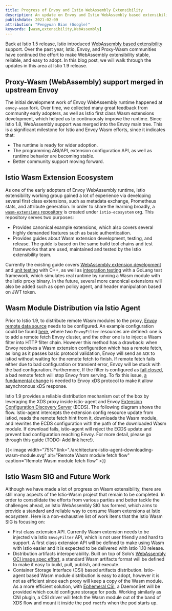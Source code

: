 ```yaml
---
title: Progress of Envoy and Istio WebAssembly Extensibility
description: An update on Envoy and Istio WebAssembly based extensibility effort.
publishdate: 2021-02-09
attribution: "Pengyuan Bian (Google)"
keywords: [wasm,extensibility,WebAssembly]
---
```


Back at Istio 1.5 release, Istio introduced [WebAssembly based extensibility](https://istio.io/latest/blog/2020/wasm-announce/) support.
Over the past year, Istio, Envoy, and Proxy-Wasm communities have continued the effort to make WebAssembly extensibility stable, reliable, and easy to adopt.
In this blog post, we will walk through the updates in this area at Istio 1.9 release.

## Proxy-Wasm (WebAssembly) support merged in upstream Envoy

The initial development work of Envoy WebAssembly runtime happened at `envoy-wasm` fork.
Over time, we collected many great feedback from community early adopters, as well as Istio first class Wasm extensions development, which helped us to continuously improve the runtime.
Since Istio 1.8, WebAssembly support was merged into the Envoy main tree. This is a significant milestone for Istio and Envoy Wasm efforts, since it indicates that:

* The runtime is ready for wider adoption.
* The programming ABI/API, extension configuration API, as well as runtime behavior are becoming stable.
* Better community support moving forward.

## Istio Wasm Extension Ecosystem

As one of the early adopters of Envoy WebAssembly runtime, Istio extensibility working group gained a lot of experience via developing several first class extensions, such as metadata exchange, Prometheus stats, and attribute generation.
In order to share the learning broadly, a [`wasm-extensions` repository](https://github.com/istio-ecosystem/wasm-extensions) is created under `istio-ecosystem` org. This repository serves two purposes:

* Provides canonical example extensions, which also covers several highly demanded features such as basic authentication.
* Provides guides about Wasm extension development, testing, and release. The guide is based on the same build tool chains and test frameworks that are used, maintained and tested by the Istio extensibility team.

Currently the existing guide covers [WebAssembly extension development](https://github.com/istio-ecosystem/wasm-extensions/blob/master/doc/write-a-wasm-extension-with-cpp.md)
and [unit testing](https://github.com/istio-ecosystem/wasm-extensions/blob/master/doc/write-cpp-unit-test.md) with C++,
as well as [integration testing](https://github.com/istio-ecosystem/wasm-extensions/blob/master/doc/write-integration-test.md) with a GoLang test framework,
which simulates real runtime by running a Wasm module with the Istio proxy binary.
In the future, several more canonical extensions will also be added such as open policy agent, and header manipulation based on JWT token.

## Wasm Module Distribution via Istio Agent

Prior to Istio 1.9, to distribute remote Wasm modules to the proxy, [Envoy remote data source](https://www.envoyproxy.io/docs/envoy/latest/api-v3/config/core/v3/base.proto#config-core-v3-remotedatasource) needs to be configured.
An example configuration could be found [here](https://gist.github.com/bianpengyuan/8377898190e8052ffa36e88a16911910),
where two `EnvoyFilter` resources are defined: one is to add a remote fetch Envoy cluster, and the other one is to inject a Wasm filter into HTTP filter chain.
However this method has a drawback: when Envoy receives a Wasm extension configuration which has a remote fetch, as long as it passes basic protocol validation, Envoy will send an `ACK` to istiod without waiting for the remote fetch to finish.
If remote fetch fails either due to bad configuration or transient error, Envoy will be stuck with the bad configuration.
Furthermore, If the filter is configured as [fail closed](https://www.envoyproxy.io/docs/envoy/latest/api-v3/extensions/wasm/v3/wasm.proto#extensions-wasm-v3-pluginconfig), a bad remote fetch will stop Envoy from serving.
To fix this issue, [a fundamental change](https://github.com/envoyproxy/envoy/issues/9447) is needed to Envoy xDS protocol to make it allow asynchronous xDS response.

Istio 1.9 provides a reliable distribution mechanism out of the box by leveraging the XDS proxy inside istio-agent and Envoy [Extension Configuration Discovery Server](https://www.envoyproxy.io/docs/envoy/latest/configuration/overview/extension) (ECDS).
The following diagram shows the flow.
Istio-agent intercepts the extension config resource update from istiod, reads the remote fetch hint from it, downloads the Wasm module, and rewrites the ECDS configuration with the path of the downloaded Wasm module.
If download fails, istio-agent will reject the ECDS update and prevent bad configuration reaching Envoy. For more detail, please go through this guide (TODO: Add link here!).

{{< image width="75%"
    link="./architecture-istio-agent-downloading-wasm-module.svg"
    alt="Remote Wasm module fetch flow"
    caption="Remote Wasm module fetch flow"
    >}}

## Istio Wasm SIG and Future Work

Although we have made a lot of progress on Wasm extensibility, there are still many aspects of the Istio-Wasm project that remain to be completed. In order to consolidate the efforts from various parties and better tackle the challenges ahead, an Istio WebAssembly SIG has formed, which aims to provide a standard and reliable way to consume Wasm extensions at Istio ecosystem. Here is a non-exhaustive list of work items that the Istio Wasm SIG is focusing on:

* First class extension API. Currently Wasm extension needs to be injected via Istio `EnvoyFilter` API, which is not user friendly and hard to support.
  A first class extension API will be defined to make using Wasm with Istio easier and it is expected to be delivered with Istio 1.10 release.
* Distribution artifacts interoperability. Built on top of Solo’s [WebAssembly OCI image spec effort](https://www.solo.io/blog/announcing-the-webassembly-wasm-oci-image-spec/), a standard Wasm artifacts format will be defined to make it easy to build, pull, publish, and execute.
* Container Storage Interface (CSI) based artifacts distribution.
  Istio-agent based Wasm module distribution is easy to adopt, however it is not as efficient since each proxy will keep a copy of the Wasm module.
  As a more efficient solution, with [Ephemeral CSI](https://kubernetes-csi.github.io/docs/ephemeral-local-volumes.html), a DaemonSet will be provided which could configure storage for pods.
  Working similarly as CNI plugin, a CSI driver will fetch the Wasm module out of the band of XDS flow and mount it inside the pod `rootfs` when the pod starts up.
